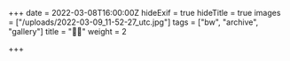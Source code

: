 +++
date = 2022-03-08T16:00:00Z
hideExif = true
hideTitle = true
images = ["/uploads/2022-03-09_11-52-27_utc.jpg"]
tags = ["bw", "archive", "gallery"]
title = "🙏🙏"
weight = 2

+++
